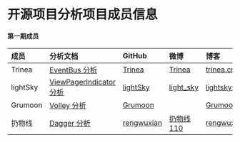 开源项目分析项目成员信息
============
#### 第一期成员

成员 | 分析文档 | GitHub | 微博 | 博客 | 其他 
:--|:--|:-- |:--  |:--  |:--
Trinea | [EventBus 分析](https://github.com/android-cn/android-open-project-analysis/tree/master/event-bus) | [Trinea](https://github.com/Trinea) | [Trinea](http://weibo.com/trinea) | [trinea.cn](http://www.trinea.cn) | [Trinea@Google Plus](https://plus.google.com/u/0/+Trineatrinea)  
 lightSky | [ViewPagerIndicator 分析](https://github.com/android-cn/android-open-project-analysis/tree/master/view-pager-indicator) | [lightSky](https://github.com/lightSky) | [light_sky](http://weibo.com/lightSkyStreet) | [lightskystreet](http://www.lightskystreet.com) | [skylightstreet@Google Plus](https://plus.google.com/+skylightstreet)  
 Grumoon | [Volley 分析](https://github.com/android-cn/android-open-project-analysis/tree/master/volley) | [Grumoon](https://github.com/grumoon) | | [Grumoon](http://blog.csdn.net/grumoon) | [website](http://www.zhangxuzhou.cn)  
扔物线 | [Dagger 分析](https://github.com/android-cn/android-open-project-analysis/tree/master/dagger) | [rengwuxian](https://github.com/rengwuxian) | [扔物线110](http://weibo.com/rengwuxian) | [rengwuxian.com](http://www.rengwuxian.com) | [rengwuxian@Google Plus](https://plus.google.com/u/0/108850809784645972390/posts)  
